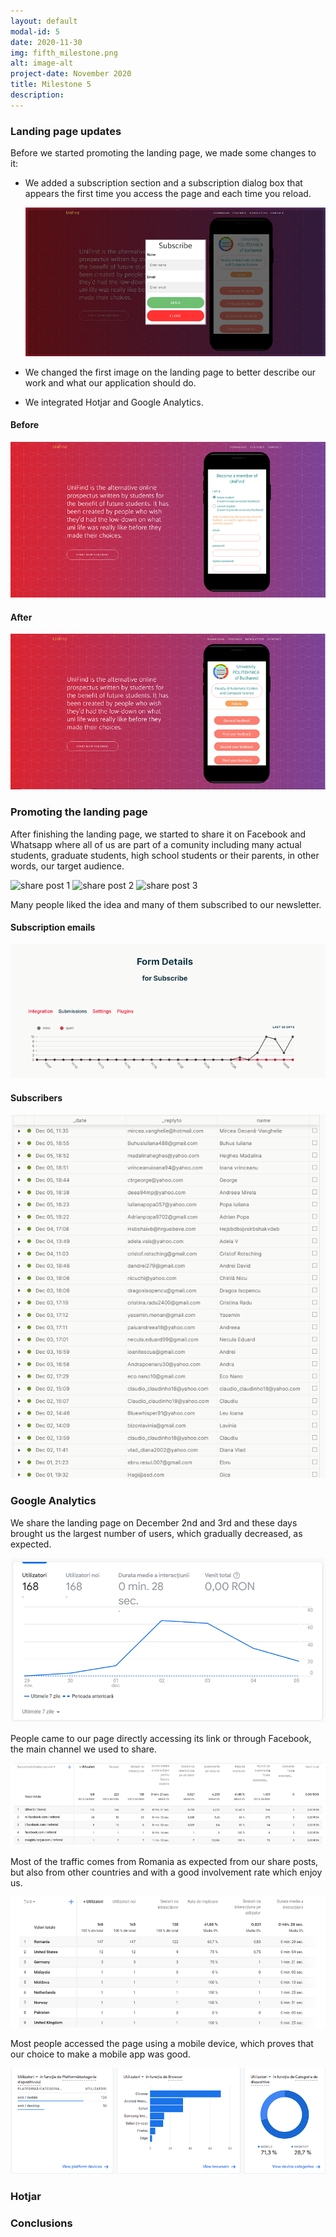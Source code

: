 ```yaml
---
layout: default
modal-id: 5
date: 2020-11-30
img: fifth_milestone.png
alt: image-alt
project-date: November 2020
title: Milestone 5
description: 
---
```


### Landing page updates
<div style="text-align: left;">
    <p>Before we started promoting the landing page, we made some changes to it:</p>
    <ul>
        <li>
            <p>We added a subscription section and a subscription dialog box that appears the first time you access the page and each time you reload.</p> 
            <img src="img/subscribe.PNG" style="align: left; padding:0 -20px 0 -20px;">
        </li>
        <li>
            <p>We changed the first image on the landing page to better describe our work and what our application should do.</p> 
        </li>
        <li>
            <p>We integrated Hotjar and Google Analytics.</p> 
        </li>
    </ul>
</div>

#### Before
![before changes](img/before.PNG)

#### After
![after changes](img/after.PNG)

### Promoting the landing page

After finishing the landing page, we started to share it on Facebook and Whatsapp where all of us are part of a comunity including many actual students, graduate students, high school students or their parents, in other words, our target audience.
<div>
    <img src="img/shere_post1.PNG" alt="share post 1">
    <img src="img/shere_post2.PNG" alt="share post 2">
    <img src="img/shere_post3.PNG" alt="share post 3">
</div>

Many people liked the idea and many of them subscribed to our newsletter.

#### Subscription emails

![formspree](img/formspree.PNG)

#### Subscribers

![subscribers](img/subscribers.PNG)

### Google Analytics

We share the landing page on December 2nd and 3rd and these days brought us the largest number of users, which gradually decreased, as expected.

![users](img/users.PNG)

People came to our page directly accessing its link or through Facebook, the main channel we used to share.

![referral](img/referral.PNG)

Most of the traffic comes from Romania as expected from our share posts, but also from other countries and with a good involvement rate which
enjoy us.

![countries](img/countries.PNG)

Most people accessed the page using a mobile device, which proves that our choice to make a mobile app was good.

![technologies](img/technologies.PNG)

### Hotjar

### Conclusions